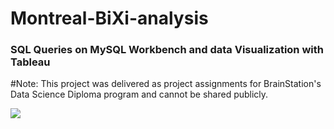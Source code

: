 # Montreal-BiXi-analysis
### SQL Queries on MySQL Workbench and data Visualization with Tableau

#Note: This project was delivered as project assignments for BrainStation's Data Science Diploma program and cannot be shared publicly.

 ![](images/money.png)
